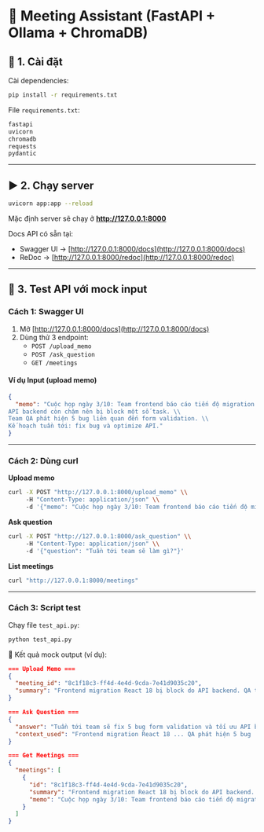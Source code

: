 # 📝 Meeting Assistant (FastAPI + Ollama + ChromaDB)

## 🚀 1. Cài đặt

Cài dependencies:

```bash
pip install -r requirements.txt
```

File `requirements.txt`:

```txt
fastapi
uvicorn
chromadb
requests
pydantic
```

---

## ▶️ 2. Chạy server

```bash
uvicorn app:app --reload
```

Mặc định server sẽ chạy ở **http://127.0.0.1:8000**

Docs API có sẵn tại:
- Swagger UI → [http://127.0.0.1:8000/docs](http://127.0.0.1:8000/docs)  
- ReDoc → [http://127.0.0.1:8000/redoc](http://127.0.0.1:8000/redoc)

---

## 🧪 3. Test API với mock input

### **Cách 1: Swagger UI**
1. Mở [http://127.0.0.1:8000/docs](http://127.0.0.1:8000/docs)
2. Dùng thử 3 endpoint:
   - `POST /upload_memo`
   - `POST /ask_question`
   - `GET /meetings`

#### Ví dụ Input (upload memo)
```json
{
  "memo": "Cuộc họp ngày 3/10: Team frontend báo cáo tiến độ migration sang React 18. \\
API backend còn chậm nên bị block một số task. \\
Team QA phát hiện 5 bug liên quan đến form validation. \\
Kế hoạch tuần tới: fix bug và optimize API."
}
```

---

### **Cách 2: Dùng curl**

**Upload memo**
```bash
curl -X POST "http://127.0.0.1:8000/upload_memo" \\
     -H "Content-Type: application/json" \\
     -d '{"memo": "Cuộc họp ngày 3/10: Team frontend báo cáo tiến độ migration sang React 18. API backend còn chậm nên bị block. QA phát hiện 5 bug. Kế hoạch: fix bug và optimize API."}'
```

**Ask question**
```bash
curl -X POST "http://127.0.0.1:8000/ask_question" \\
     -H "Content-Type: application/json" \\
     -d '{"question": "Tuần tới team sẽ làm gì?"}'
```

**List meetings**
```bash
curl "http://127.0.0.1:8000/meetings"
```

---

### **Cách 3: Script test**

Chạy file `test_api.py`:

```bash
python test_api.py
```

📌 Kết quả mock output (ví dụ):

```json
=== Upload Memo ===
{
  "meeting_id": "8c1f18c3-ff4d-4e4d-9cda-7e41d9035c20",
  "summary": "Frontend migration React 18 bị block do API backend. QA tìm thấy 5 bug. Tuần tới sẽ fix bug và tối ưu API."
}

=== Ask Question ===
{
  "answer": "Tuần tới team sẽ fix 5 bug form validation và tối ưu API backend.",
  "context_used": "Frontend migration React 18 ... QA phát hiện 5 bug ... Kế hoạch: fix bug và optimize API."
}

=== Get Meetings ===
{
  "meetings": [
    {
      "id": "8c1f18c3-ff4d-4e4d-9cda-7e41d9035c20",
      "summary": "Frontend migration React 18 bị block do API backend. QA tìm thấy 5 bug. Tuần tới sẽ fix bug và tối ưu API.",
      "memo": "Cuộc họp ngày 3/10: Team frontend báo cáo tiến độ migration sang React 18..."
    }
  ]
}
```